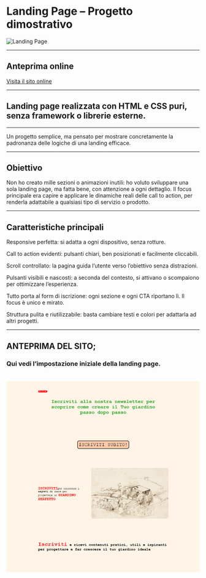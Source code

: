 
# Landing Page – Progetto dimostrativo
![Landing Page](https://img.shields.io/badge/Project-Landing%20Page-blueviolet)

---

## Anteprima online

[Visita il sito online](https://paginaprova.altervista.org)  

---

## Landing page realizzata con HTML e CSS puri, senza framework o librerie esterne.

---

Un progetto semplice, ma pensato per mostrare concretamente la padronanza delle logiche di una landing efficace.

---

## Obiettivo

Non ho creato mille sezioni o animazioni inutili:
ho voluto sviluppare una sola landing page, ma fatta bene, con attenzione a ogni dettaglio.
Il focus principale era capire e applicare le dinamiche reali delle call to action, per renderla adattabile a qualsiasi tipo di servizio o prodotto.

---

## Caratteristiche principali

Responsive perfetta: si adatta a ogni dispositivo, senza rotture.

Call to action evidenti: pulsanti chiari, ben posizionati e facilmente cliccabili.

Scroll controllato: la pagina guida l’utente verso l’obiettivo senza distrazioni.

Pulsanti visibili e nascosti: a seconda del contesto, si attivano o scompaiono per ottimizzare l’esperienza.

Tutto porta al form di iscrizione: ogni sezione e ogni CTA riportano lì. Il focus è unico e mirato.

Struttura pulita e riutilizzabile: basta cambiare testi e colori per adattarla ad altri progetti.

---

## ANTEPRIMA DEL SITO;  

### Qui vedi l’impostazione iniziale della landing page. <br><br>

![Homepage del sito](/img/land.png)
